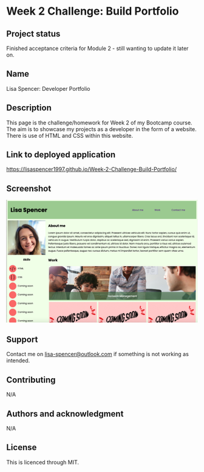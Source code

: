 
# Week 2 Challenge: Build Portfolio

## Project status
Finished acceptance criteria for Module 2 - still wanting to update it later on. 

## Name
Lisa Spencer: Developer Portfolio

## Description
This page is the challenge/homework for Week 2 of my Bootcamp course. The aim is to showcase my projects as a developer in the form of a website. There is use of HTML and CSS within this website. 

## Link to deployed application
https://lisaspencer1997.github.io/Week-2-Challenge-Build-Portfolio/

## Screenshot
![](Screenshot.png)

## Support
Contact me on lisa-spencer@outlook.com if something is not working as intended.

## Contributing
N/A

## Authors and acknowledgment
N/A

## License
This is licenced through MIT. 
